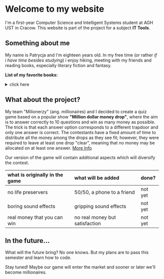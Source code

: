 # Welcome to my website
I'm a first-year Computer Science and Intelligent Systems student at AGH UST in Cracow.
This website is part of the project for a subject **IT Tools**.

## Something about me
My name is Patrycja and I'm eighteen years old. In my free time (or rather *if i have time besides studying*) i enjoy hiking, meeting with my friends and 
reading books, especially literary fiction and fantasy.



**List of my favorite books:**
<details>

<summary>click here</summary>

- 1984 - George Orwell
- Animal Farm - George Orwell
- The Nickel Boys - Colson Whitehead
- Crime and punishment - Fyodor Dostoevski
- Crows - Petra Dvorakova
- The Poppy War - Rebecca F. Kuang
- The Last Wish - Andrzej Sapkowski

</details>


## What about the project?
My team "Milionerzy" (ang. millionaires) and I decided to create a quiz game based on a popular show **"Million dollar money drop"**, where the aim is to answer correctly to 10 questions and win as many money as possible. The trick is that each answer option corresponds to a different trapdoor and only one answer is correct. The contestants have a fixed amount of time to distribute all the money among the drops as they see fit; however, they were required to leave at least one drop "clear", meaning that no money may be allocated on at least one answer.
[More Info](https://en.wikipedia.org/wiki/Million_Dollar_Money_Drop)

Our version of the game will contain additional aspects which will diversify the contest.

| what is originally in the game| what will be added | done? |
|:-------------|:------------------|:------|
| no life preservers | 50/50, a phone to a friend | not yet |
| boring sound effects | gripping sound effects | not yet |
| real money that you can win | no real money but satisfaction | not yet |


## In the future...
What will the future bring? No one knows. But my plans are to pass this semester and learn how to code.

Stay tuned! Maybe our game will enter the market and sooner or later we'll become millionaires.

